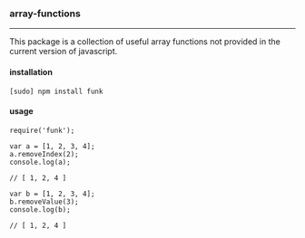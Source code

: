 ### array-functions
-----

This package is a collection of useful array functions not provided in the current version of javascript.

#### installation
`[sudo] npm install funk`


#### usage
    require('funk');

    var a = [1, 2, 3, 4];
    a.removeIndex(2);
    console.log(a);
    
    // [ 1, 2, 4 ]

    var b = [1, 2, 3, 4];
    b.removeValue(3);
    console.log(b);

    // [ 1, 2, 4 ]

